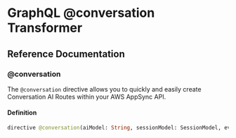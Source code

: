 # GraphQL @conversation Transformer

## Reference Documentation

### @conversation

The `@conversation` directive allows you to quickly and easily create Conversation AI Routes within your AWS AppSync API.

#### Definition

```graphql
directive @conversation(aiModel: String, sessionModel: SessionModel, eventModel: EventModel) on MUTATION
```
